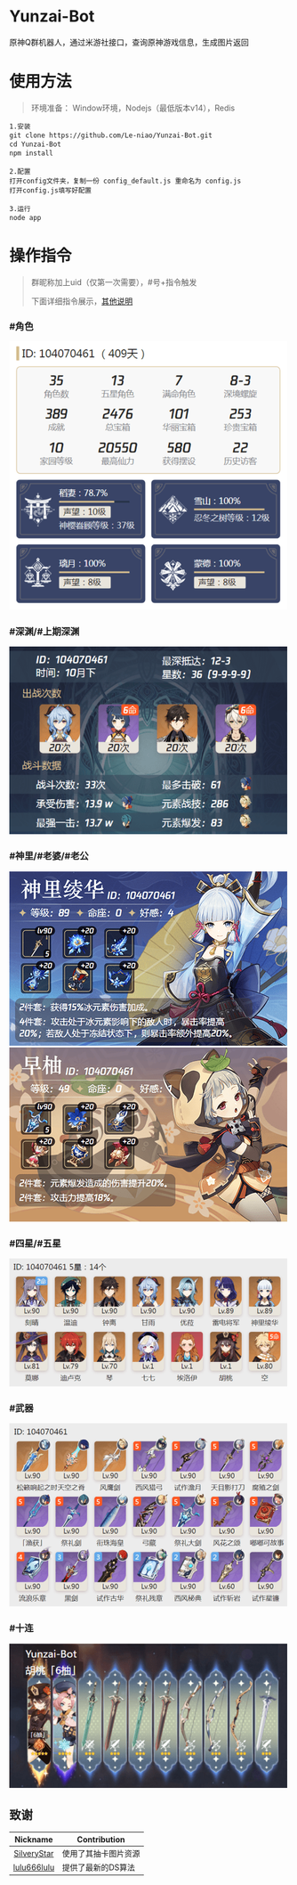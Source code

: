 # Yunzai-Bot
原神Q群机器人，通过米游社接口，查询原神游戏信息，生成图片返回

# 使用方法
>环境准备： Window环境，Nodejs（最低版本v14），Redis

```
1.安装
git clone https://github.com/Le-niao/Yunzai-Bot.git
cd Yunzai-Bot
npm install

2.配置
打开config文件夹，复制一份 config_default.js 重命名为 config.js
打开config.js填写好配置

3.运行
node app
```

# 操作指令
>群昵称加上uid（仅第一次需要），#号+指令触发
>
>下面详细指令展示，[其他说明](resources/命令说明.md)
### #角色
![角色](resources/readme/角色.png)

### #深渊/#上期深渊
![深渊](resources/readme/深渊.png)

### #神里/#老婆/#老公
![神里](resources/readme/神里.png)
![早柚](resources/readme/早柚.png)

### #四星/#五星
![四星](resources/readme/五星.png)

### #武器
![武器](resources/readme/武器.png)

### #十连
![十连](resources/readme/十连.png)

## 致谢
| Nickname                                                     | Contribution                        |
| :----------------------------------------------------------: | ----------------------------------- |
|[SilveryStar](https://github.com/SilveryStar/Adachi-BOT) | 使用了其抽卡图片资源 |
|[lulu666lulu](https://github.com/lulu666lulu) | 提供了最新的DS算法 |



